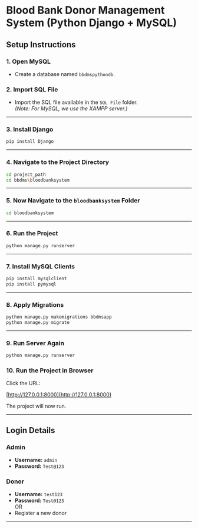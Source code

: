 # Blood Bank Donor Management System (Python Django + MySQL)

## Setup Instructions

### 1. Open MySQL

- Create a database named `bbdmspythondb`.

### 2. Import SQL File

- Import the SQL file available in the `SQL File` folder.  
  *(Note: For MySQL, we use the XAMPP server.)*

---

### 3. Install Django

```bash
pip install Django
```

---

### 4. Navigate to the Project Directory

```bash
cd project_path
cd bbdms\bloodbanksystem
```

---

### 5. Now Navigate to the `bloodbanksystem` Folder

```bash
cd bloodbanksystem
```

---

### 6. Run the Project

```bash
python manage.py runserver
```

---

### 7. Install MySQL Clients

```bash
pip install mysqlclient
pip install pymysql
```

---

### 8. Apply Migrations

```bash
python manage.py makemigrations bbdmsapp
python manage.py migrate
```

---

### 9. Run Server Again

```bash
python manage.py runserver
```

### 10. Run the Project in Browser

Click the URL:

[http://127.0.0.1:8000](http://127.0.0.1:8000)

The project will now run.

---

## Login Details

### Admin

- **Username:** `admin`  
- **Password:** `Test@123`

### Donor

- **Username:** `test123`  
- **Password:** `Test@123`  
  OR  
- Register a new donor

---

